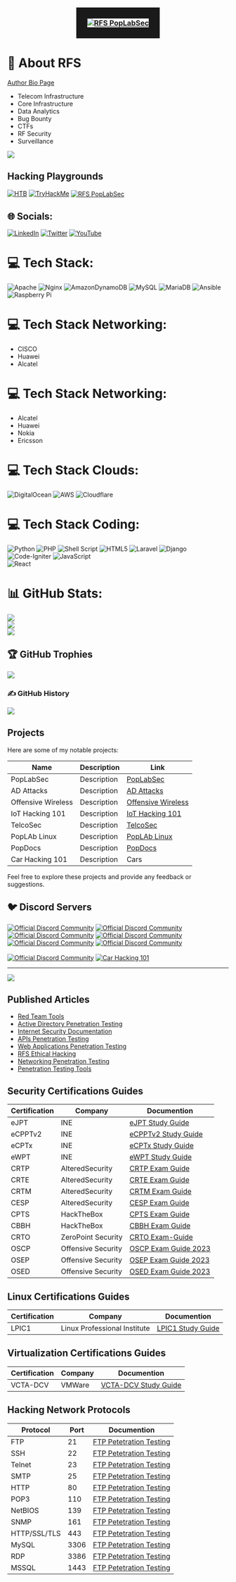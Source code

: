 

<h3 align="center">
<a href="https://github.dev/rfs85">
<img src="https://raw.githubusercontent.com/rfs85/rfs85/main/img/RFS-poplabsec.png" align="center" alt="RFS PopLabSec" border="25">
</a>
</h3>

# 💫 About  RFS

[Author Bio Page](https://cli-ck.me/rfs)

- Telecom Infrastructure
- Core Infrastructure
- Data Analytics
- Bug Bounty
- CTFs
- RF Security
- Surveillance



[![](https://visitcount.itsvg.in/api?id=rfs85&icon=0&color=0)](https://visitcount.itsvg.in)
## Hacking Playgrounds

[![HTB](https://www.hackthebox.eu/badge/image/227362)](https://app.hackthebox.com/profile/227362)
[![TryHackMe](https://tryhackme-badges.s3.amazonaws.com/RFS.png)](https://tryhackme.com/p/RFS)
<a href="https://online.pwntilldawn.com/Achievements/5159">
<img src="https://raw.githubusercontent.com/rfs85/rfs85/main/img/PWNTilldown.png" align="center" alt="RFS PopLabSec" border="0">
</a>
## 🌐 Socials:
[![LinkedIn](https://img.shields.io/badge/LinkedIn-%230077B5.svg?logo=linkedin&logoColor=white)](https://linkedin.com/in/ruben-silva85/) [![Twitter](https://img.shields.io/badge/Twitter-%231DA1F2.svg?logo=Twitter&logoColor=white)](https://twitter.com/xxxx) [![YouTube](https://img.shields.io/badge/YouTube-%23FF0000.svg?logo=YouTube&logoColor=white)](https://youtube.com/@xxxxxxxxx) 

# 💻 Tech Stack:
  ![Apache](https://img.shields.io/badge/apache-%23D42029.svg?style=for-the-badge&logo=apache&logoColor=white) ![Nginx](https://img.shields.io/badge/nginx-%23009639.svg?style=for-the-badge&logo=nginx&logoColor=white) ![AmazonDynamoDB](https://img.shields.io/badge/Amazon%20DynamoDB-4053D6?style=for-the-badge&logo=Amazon%20DynamoDB&logoColor=white) ![MySQL](https://img.shields.io/badge/mysql-%2300f.svg?style=for-the-badge&logo=mysql&logoColor=white) ![MariaDB](https://img.shields.io/badge/MariaDB-003545?style=for-the-badge&logo=mariadb&logoColor=white) ![Ansible](https://img.shields.io/badge/ansible-%231A1918.svg?style=for-the-badge&logo=ansible&logoColor=white) ![Raspberry Pi](https://img.shields.io/badge/-RaspberryPi-C51A4A?style=for-the-badge&logo=Raspberry-Pi)


# 💻 Tech Stack Networking:
- CISCO
- Huawei
- Alcatel

# 💻 Tech Stack Networking:
- Alcatel
- Huawei
- Nokia
- Ericsson

# 💻 Tech Stack Clouds:
![DigitalOcean](https://img.shields.io/badge/DigitalOcean-%230167ff.svg?style=for-the-badge&logo=digitalOcean&logoColor=white)
![AWS](https://img.shields.io/badge/AWS-%23FF9900.svg?style=for-the-badge&logo=amazon-aws&logoColor=white) ![Cloudflare](https://img.shields.io/badge/Cloudflare-F38020?style=for-the-badge&logo=Cloudflare&logoColor=white)

# 💻 Tech Stack Coding:
![Python](https://img.shields.io/badge/python-3670A0?style=for-the-badge&logo=python&logoColor=ffdd54) 
![PHP](https://img.shields.io/badge/php-%23777BB4.svg?style=for-the-badge&logo=php&logoColor=white) 
![Shell Script](https://img.shields.io/badge/shell_script-%23121011.svg?style=for-the-badge&logo=gnu-bash&logoColor=white) 
![HTML5](https://img.shields.io/badge/html5-%23E34F26.svg?style=for-the-badge&logo=html5&logoColor=white)
![Laravel](https://img.shields.io/badge/laravel-%23FF2D20.svg?style=for-the-badge&logo=laravel&logoColor=white) 
![Django](https://img.shields.io/badge/django-%23092E20.svg?style=for-the-badge&logo=django&logoColor=white)
![Code-Igniter](https://img.shields.io/badge/CodeIgniter-%23EF4223.svg?style=for-the-badge&logo=codeIgniter&logoColor=white)
![JavaScript](https://img.shields.io/badge/javascript-%23323330.svg?style=for-the-badge&logo=javascript&logoColor=%23F7DF1E)   
![React](https://img.shields.io/badge/react-%2320232a.svg?style=for-the-badge&logo=react&logoColor=%2361DAFB)

# 📊 GitHub Stats:
![](https://github-readme-stats.vercel.app/api?username=rfs85&theme=dark&hide_border=false&include_all_commits=false&count_private=false)<br/>
![](https://github-readme-streak-stats.herokuapp.com/?user=rfs85&theme=dark&hide_border=false)<br/>
![](https://github-readme-stats.vercel.app/api/top-langs/?username=rfs85&theme=dark&hide_border=false&include_all_commits=false&count_private=false&layout=compact)

## 🏆 GitHub Trophies
![](https://github-profile-trophy.vercel.app/?username=rfs85&theme=radical&no-frame=false&no-bg=false&margin-w=4)


### ✍️ GitHub History
![](http://github-profile-summary-cards.vercel.app/api/cards/profile-details?username=rfs85&theme=zenburn)

## Projects
Here are some of my notable projects:

| Name    | Description | Link     |
| ------- | --- | ------------ |
| PopLabSec    | Description  | [PopLabSec](https://github.com/username/project1)    |
| AD Attacks   | Description  | [AD Attacks](https://github.com/username/project2) |
| Offensive Wireless   | Description  | [Offensive Wireless](https://github.com/username/project3)       |
| IoT Hacking 101   | Description  | [IoT Hacking 101](https://github.com/username/project3)       |
| TelcoSec   | Description  | [TelcoSec](https://github.com/username/project3)       |
| PopLAb Linux   | Description  | [PopLAb Linux](https://github.com/username/project3)       |
| PopDocs   | Description  | [PopDocs](https://github.com/username/project3)       |
| Car Hacking 101   | Description  | Cars       |

Feel free to explore these projects and provide any feedback or suggestions.

## 🐦 Discord Servers
<a href="https://discord.gg/H46uHvSZne"><img src="https://discordapp.com/api/guilds/894273981606150224/widget.png?style=banner1" alt="Official Discord Community" target="_blank"></a>
<a href="https://discord.gg/Sft2dnyj6Z"><img src="https://discordapp.com/api/guilds/880193638414565427/widget.png?style=banner1" alt="Official Discord Community" target="_blank"></a>
<br>
<a href="https://discord.gg/vk2JQaneUQ"><img src="https://discordapp.com/api/guilds/1040697202902839317/widget.png?style=banner1" alt="Official Discord Community" target="_blank"></a>
<a href="https://discord.gg/mJ8Wy8yJEw"><img src="https://discordapp.com/api/guilds/1055301414265569360/widget.png?style=banner1" alt="Official Discord Community" target="_blank"></a>
<br>
<a href="https://discord.gg/vk2JQaneUQ"><img src="https://discordapp.com/api/guilds/1040710660620816506/widget.png?style=banner1" alt="Official Discord Community" target="_blank"></a>
<a href="https://discord.gg/T3NYGA7yFU"><img src="https://discordapp.com/api/guilds/955583027973607515/widget.png?style=banner1" alt="Official Discord Community" target="_blank"></a>
<br>
<br>
<a href="https://discord.gg/mWbjasMncm"><img src="https://discordapp.com/api/guilds/1046826679038918798/widget.png?style=banner1" alt="Official Discord Community" target="_blank"></a>
<a href="https://discord.gg/5q8areH9"><img src="https://discordapp.com/api/guilds/1062340993279598664/widget.png?style=banner1" alt="Car Hacking 101" target="_blank"></a>
<br>


---
[![](https://visitcount.itsvg.in/api?id=rfs85&icon=0&color=0)](https://visitcount.itsvg.in)

 
## Published Articles
- [Red Team Tools](https://github.com/PopLabSec/Red-Team-Tools)
- [Active Directory Penetration Testing](https://github.com/PopLabSec/Active-Directory-Penetration-Testing)
- [Internet Security Documentation](https://github.com/PopLabSec/Internet-Security-Documentation)
- [APIs Penetration Testing](https://github.com/PopLabSec/APIs-Penetration-Testing)
- [Web Applications Penetration Testing](https://github.com/PopLabSec/Web-Applications-Penetration-Testing)
- [RFS Ethical Hacking](https://github.com/PopLabSec/RFS-Ethical-Hacking)
- [Networking Penetration Testing](https://github.com/PopLabSec/Networking-Penetration-Testing)
- [Penetration Testing Tools](https://github.com/PopLabSec/Penetration-Testing-Tools)


## Security Certifications Guides

| Certification    | Company | Documention   |
| ------- | --- | ------------ |
| eJPT   | INE  | [eJPT Study Guide](https://ejpt-certification.certs-study.com/) |
| eCPPTv2 | INE | [eCPPTv2 Study Guide](https://ecpptv2-certification.certs-study.com/) |
| eCPTx | INE | [eCPTx Study Guide](https://ecptx-certification.certs-study.com/) |
| eWPT | INE | [eWPT Study Guide](https://ewpt-certification.certs-study.com/) |
| CRTP | AlteredSecurity | [CRTP Exam Guide](https://crtp-certification.certs-study.com/) |
| CRTE | AlteredSecurity | [CRTE Exam Guide](https://crte-certification.certs-study.com/) |
| CRTM | AlteredSecurity | [CRTM Exam Guide](https://crtm-certification.certs-study.com/) |
| CESP | AlteredSecurity | [CESP Exam Guide](https://cesp-certification.certs-study.com/) |
| CPTS | HackTheBox |  [CPTS Exam Guide](https://cpts-certification.certs-study.com/) |
| CBBH | HackTheBox |  [CBBH Exam Guide](https://cbbh-certification.certs-study.com/) |
| CRTO | ZeroPoint Security  | [CRTO Exam-Guide](https://crto-certification.certs-study.com/) |
| OSCP | Offensive Security  | [OSCP Exam Guide 2023](https://oscp-certification.certs-study.com/) |
| OSEP | Offensive Security  | [OSEP Exam Guide 2023](https://osep-certification.certs-study.com/) |
| OSED | Offensive Security  | [OSED Exam Guide 2023](https://osed-certification.certs-study.com/) |



## Linux Certifications Guides

| Certification    | Company | Documention   |
| ------- | --- | ------------ |
| LPIC1   | Linux Professional Institute  | [LPIC1 Study Guide](https://ejpt-certification.certs-study.com/) |

## Virtualization Certifications Guides

| Certification    | Company | Documention   |
| ------- | --- | ------------ |
| VCTA-DCV   | VMWare  | [VCTA-DCV Study Guide](https://vcta-dcv-certification.certs-study.com/) |


## Hacking Network Protocols

| Protocol    | Port | Documention   |
| ------- | --- | ------------ |
| FTP   | 21  | [FTP Petetration Testing](https://vcta-dcv-certification.certs-study.com/) |
| SSH   | 22  | [FTP Petetration Testing](https://vcta-dcv-certification.certs-study.com/) |
| Telnet   | 23  | [FTP Petetration Testing](https://vcta-dcv-certification.certs-study.com/) |
| SMTP   | 25  | [FTP Petetration Testing](https://vcta-dcv-certification.certs-study.com/) |
| HTTP   | 80  | [FTP Petetration Testing](https://vcta-dcv-certification.certs-study.com/) |
| POP3   | 110 | [FTP Petetration Testing](https://vcta-dcv-certification.certs-study.com/) |
| NetBIOS   | 139  | [FTP Petetration Testing](https://vcta-dcv-certification.certs-study.com/) |
| SNMP   | 161  | [FTP Petetration Testing](https://vcta-dcv-certification.certs-study.com/) |
| HTTP/SSL/TLS   | 443  | [FTP Petetration Testing](https://vcta-dcv-certification.certs-study.com/) |
| MySQL   | 3306  | [FTP Petetration Testing](https://vcta-dcv-certification.certs-study.com/) |
| RDP   | 3386  | [FTP Petetration Testing](https://vcta-dcv-certification.certs-study.com/) |
| MSSQL   | 1443  | [FTP Petetration Testing](https://vcta-dcv-certification.certs-study.com/) |



